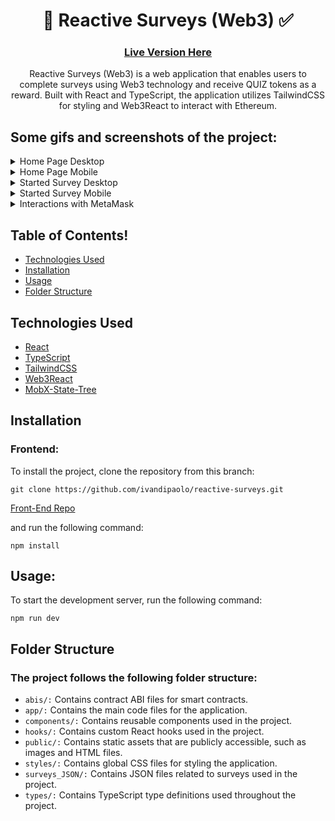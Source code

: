 <h1 align="center">📝 Reactive Surveys (Web3) ✅</h1>

<h3 align='center'>

  [Live Version Here](https://reactive-surveys.vercel.app/)

</h3>

<p align='center'>
Reactive Surveys (Web3) is a web application that enables users to complete surveys using Web3 technology and receive QUIZ tokens as a reward. Built with React and TypeScript, the application utilizes TailwindCSS for styling and Web3React to interact with Ethereum.
<p>


## Some gifs and screenshots of the project:
<details>
  <summary>Home Page Desktop</summary>
  
  ![image](https://user-images.githubusercontent.com/65032224/230791825-04edec23-74d3-44b5-891d-db2edf5a1657.png)
  
  ![image](https://user-images.githubusercontent.com/65032224/230791841-2ebb7408-2b4a-414f-9958-67270e6bdea2.png)
  
  ![image](https://user-images.githubusercontent.com/65032224/230791866-caeb4e5f-60a3-4f95-b566-387ca2c84be3.png)
  
  ![image](https://user-images.githubusercontent.com/65032224/230791898-7226f340-f2b4-418b-ae13-3a2fad9abd35.png)

</details>
<details>
  <summary>Home Page Mobile</summary>
  
  ![image](https://user-images.githubusercontent.com/65032224/230791919-55d53b04-84fb-4bbf-a2be-eaa63a3e6197.png)
  
  ![image](https://user-images.githubusercontent.com/65032224/230791936-5361be97-86cb-4514-97f3-245a14c28dec.png)
  
  ![image](https://user-images.githubusercontent.com/65032224/230791945-fa12362d-9bee-4d7d-9671-12f2138966b7.png)
  
  ![image](https://user-images.githubusercontent.com/65032224/230791960-b955ada1-0d5a-4ac7-8793-a888c0b59af8.png)

</details>

<details>
  <summary>Started Survey Desktop</summary>
  
  ![image](https://user-images.githubusercontent.com/65032224/230792015-6261999e-6fbf-4b6b-9074-636be8ba6590.png)
  
  ![image](https://user-images.githubusercontent.com/65032224/230792044-ce74c9b7-1c15-40a6-a17b-d714e775f228.png)
  
  ![image](https://user-images.githubusercontent.com/65032224/230792053-56c97a91-b4d8-407c-8919-d4a37b550f8c.png)

  ![image](https://user-images.githubusercontent.com/65032224/230792068-62b908db-d9fa-448d-b2d4-335d494dcfab.png)

</details>

<details>
  <summary>Started Survey Mobile</summary>
  
  ![image](https://user-images.githubusercontent.com/65032224/230792138-762a40f5-2ae5-445d-a370-9673575fee35.png)

  ![image](https://user-images.githubusercontent.com/65032224/230792141-6ad0773d-478b-4dc3-b2be-51c904fbe992.png)
  
  ![image](https://user-images.githubusercontent.com/65032224/230792146-f88921e1-7493-4f46-be9d-7ed03f06cb92.png)

  ![image](https://user-images.githubusercontent.com/65032224/230792115-7f39840d-91d3-47fe-a2fd-84e4f17b2b39.png)
  
</details>

<details>
  <summary>Interactions with MetaMask</summary>

  ![changenet](https://user-images.githubusercontent.com/65032224/230793292-7b09c489-0a1c-4352-bc24-c93e1cc6db5f.gif)

  ![submit1](https://user-images.githubusercontent.com/65032224/230793293-3a0b4c19-504e-4a37-9b7b-c867eec5be41.gif)

</details>

## Table of Contents!

- [Technologies Used](#technologies-used)
- [Installation](#installation)
- [Usage](#usage)
- [Folder Structure](#folder-structure)


## Technologies Used

- [React](https://reactjs.org/)
- [TypeScript](https://www.typescriptlang.org/)
- [TailwindCSS](https://tailwindcss.com/)
- [Web3React](https://github.com/Uniswap/web3-react)
- [MobX-State-Tree](https://mobx-state-tree.js.org/intro/welcome)

## Installation

### Frontend:

To install the project, clone the repository from this branch:
```
git clone https://github.com/ivandipaolo/reactive-surveys.git
```
[Front-End Repo](https://github.com/ivandipaolo/reactive-surveys.git)

and run the following command:

```
npm install
```


## Usage:
To start the development server, run the following command:
```
npm run dev
```


## Folder Structure
### The project follows the following folder structure:

- `abis/:` Contains contract ABI files for smart contracts.
- `app/:` Contains the main code files for the application.
- `components/:` Contains reusable components used in the project.
- `hooks/:` Contains custom React hooks used in the project.
- `public/:` Contains static assets that are publicly accessible, such as images and HTML files.
- `styles/:` Contains global CSS files for styling the application.
- `surveys_JSON/:` Contains JSON files related to surveys used in the project.
- `types/:` Contains TypeScript type definitions used throughout the project.
